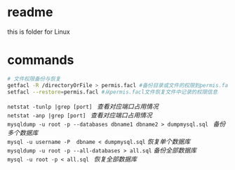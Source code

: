 # readme
this is folder for Linux
# commands
```bash
# 文件权限备份与恢复
getfacl -R /directoryOrFile > permis.facl #备份目录或文件的权限到permis.facl
setfacl --restore=permis.facl #从permis.facl文件恢复文件中记录的权限信息
```
`netstat -tunlp |grep [port] ` _查看对应端口占用情况_  
`netstat -anp |grep [port] ` _查看对应端口占用情况_  
`mysqldump -u root -p --databases dbname1 dbname2 > dumpmysql.sql ` _备份多个数据库_  
`mysql -u username -P  dbname < dumpmysql.sql` _恢复单个数据库_  
`mysqldump -u root -p --all-databases > all.sql` _备份全部数据库_  
`mysql -u root -p < all.sql ` _恢复全部数据库_  


